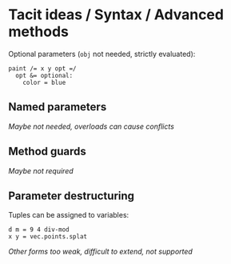 # Tacit ideas / Syntax / Advanced methods

Optional parameters (`obj` not needed, strictly evaluated):
```
paint /= x y opt =/
  opt &= optional:
    color = blue
```

## Named parameters

_Maybe not needed, overloads can cause conflicts_

## Method guards

_Maybe not required_

## Parameter destructuring

Tuples can be assigned to variables:
```
d m = 9 4 div-mod
x y = vec.points.splat
```

_Other forms too weak, difficult to extend, not supported_
